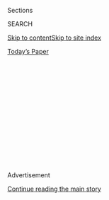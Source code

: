 <div id="app">

<div>

<div>

<div>

<div class="NYTAppHideMasthead css-1q2w90k e1suatyy0">

<div class="section css-ui9rw0 e1suatyy2">

<div class="css-eph4ug er09x8g0">

<div class="css-6n7j50">

</div>

<span class="css-1dv1kvn">Sections</span>

<div class="css-10488qs">

<span class="css-1dv1kvn">SEARCH</span>

</div>

[Skip to content](#site-content)[Skip to site
index](#site-index)

</div>

<div class="css-10698na e1huz5gh0">

</div>

</div>

<div id="masthead-bar-one" class="section hasLinks css-15hmgas e1csuq9d3">

<div class="css-uqyvli e1csuq9d0">

</div>

<div class="css-1uqjmks e1csuq9d1">

</div>

<div class="css-9e9ivx">

[](https://myaccount.nytimes3xbfgragh.onion/auth/login?response_type=cookie&client_id=vi)

</div>

<div class="css-1bvtpon e1csuq9d2">

[Today’s
Paper](https://www.nytimes3xbfgragh.onion/section/todayspaper)

</div>

</div>

</div>

</div>

<div data-aria-hidden="false">

<div id="site-content" data-role="main">

<div>

<div class="css-1aor85t" style="opacity:0.000000001;z-index:-1;visibility:hidden">

<div class="css-1hqnpie">

<div class="css-epjblv">

<span class="css-z6pdnw">The Key to a Perfect Italian-American
Sauce</span>

</div>

<div class="css-k008qs">

<div class="css-1iwv8en">

<span class="css-18z7m18"></span>

<div>

<div>

</div>

</div>

</div>

<span class="css-1n6z4y">https://nyti.ms/2PFHtsS</span>

<div class="css-1705lsu">

<div class="css-4xjgmj">

<div class="css-4skfbu" data-role="toolbar" data-aria-label="Social Media Share buttons, Save button, and Comments Panel with current comment count" data-testid="share-tools">

  - 
  - 
  - 
  - 
    
    <div class="css-6n7j50">
    
    </div>

  - 
  - 

</div>

</div>

</div>

</div>

</div>

</div>

<div class="css-13pd83m">

</div>

<div id="top-wrapper" class="css-1sy8kpn">

<div id="top-slug" class="css-l9onyx">

Advertisement

</div>

[Continue reading the main
story](#after-top)

<div class="ad top-wrapper" style="text-align:center;height:100%;display:block;min-height:250px">

<div id="top" class="place-ad" data-position="top" data-size-key="top">

</div>

</div>

<div id="after-top">

</div>

</div>

<div id="sponsor-wrapper" class="css-1hyfx7x">

<div id="sponsor-slug" class="css-19vbshk">

Supported by

</div>

[Continue reading the main
story](#after-sponsor)

<div id="sponsor" class="ad sponsor-wrapper" style="text-align:center;height:100%;display:block">

</div>

<div id="after-sponsor">

</div>

</div>

[Eat](/column/magazine-eat "Eat")

<div class="css-1vkm6nb ehdk2mb0">

# The Key to a Perfect Italian-American Sauce

</div>

<div class="css-79elbk" data-testid="photoviewer-wrapper">

<div class="css-z3e15g" data-testid="photoviewer-wrapper-hidden">

</div>

<div class="css-1a48zt4 ehw59r15" data-testid="photoviewer-children">

![<span class="css-i48y28 e13ogyst0" data-aria-hidden="true">Veal chops
in cherry pepper
sauce.</span><span class="css-ach9cc e1z0qqy90" itemprop="copyrightHolder"><span class="css-1ly73wi e1tej78p0">Credit...</span><span><span>Sarah
Anne Ward for The New York Times. Food stylist: Maggie Ruggiero. Prop
stylist: Paola Andrea.
</span></span></span>](https://static01.graylady3jvrrxbe.onion/images/2019/12/15/magazine/15mag-eat-image/15mag-eat-image-articleLarge.jpg?quality=75&auto=webp&disable=upscale)

</div>

</div>

<div class="css-xt80pu e12qa4dv0">

<div class="css-18e8msd">

<div class="css-vp77d3 epjyd6m0">

<div class="css-1baulvz">

By [<span class="css-1baulvz last-byline" itemprop="name">Sam
Sifton</span>](https://www.nytimes3xbfgragh.onion/by/sam-sifton)

</div>

</div>

  - Dec. 11,
    2019

  - 
    
    <div class="css-4xjgmj">
    
    <div class="css-d8bdto" data-role="toolbar" data-aria-label="Social Media Share buttons, Save button, and Comments Panel with current comment count" data-testid="share-tools">
    
      - 
      - 
      - 
      - 
        
        <div class="css-6n7j50">
        
        </div>
    
      - 
      - 
    
    </div>
    
    </div>

</div>

</div>

<div class="section meteredContent css-1r7ky0e" name="articleBody" itemprop="articleBody">

<div class="css-1fanzo5 StoryBodyCompanionColumn">

<div class="css-53u6y8">

Pimientos is what they’re called in dictionaries, in seed catalogs. But
in Brooklyn, they’re known as cherry peppers, just as they are in most
places where Italian-Americans gather and eat. Small and pumpkin-shaped,
like miniature bell peppers, they can be found in deli cases stuffed
with cubes of provolone and wisps of prosciutto, on antipasto platters
at weddings and funerals or suspended in vinegar in big jars at the sub
shop, hot and sweet at once, with a zing of sour acidity that makes them
an ideal topping for a sandwich of cured meats and salty cheese.
Sometimes I pair pickled hot cherry peppers with fried eggplant and
mozzarella on a sesame hero with a swipe of mayonnaise. I like them with
chunks of Parmesan, with raw clams, with coins of *soppressata*.

I like pickled cherry peppers most, however, when they’re used in sauce
and ladled onto meat: spicy and fragrant and slightly syrupy, what the
Italians call *agrodolce*. I’ve had versions of the sauce with the
pan-roasted pork chops at Bamonte’s in Brooklyn, and with the
oven-roasted stuffed ones at
[Patsy’s](https://www.nytimes3xbfgragh.onion/2019/09/25/style/patsys-a-rat-pack-redoubt-turns-75.html)
in Midtown Manhattan. A similar sauce accompanies the grilled veal at
Rao’s in East Harlem. You can find it at Dominick’s on Arthur Avenue in
the Bronx, and at DeLuca’s on Staten Island. Steak with “vinegar
peppers” at the Italian steakhouse with the red-checked tablecloths,
at the pizzeria on the boardwalk, at your mother-in-law’s on a Sunday
afternoon with family? You’ve had this sauce\!

At
[Carbone](https://www.nytimes3xbfgragh.onion/2013/06/05/dining/reviews/restaurant-review-carbone-in-manhattan.html),
on Thompson Street in Manhattan, the chefs Mario Carbone and Rich
Torrisi use pickled cherry peppers in many, many more recipes than you
might imagine. They’re in the glaze on the restaurant’s pork ribs, shiny
and piquant, with just a hint of fire. They’re in the creamy sauce for
the fried calamari. They’re in the *mignonette* for the oysters too.
Carbone and I stood in the restaurant’s kitchen during a lunch rush
eating all the variations, talking butter and brine. Earlier, Torrisi
told me about a hot-smoked rib-eye steak he cooked and served with a
sauce made of ham stock and the pickle juice from the cherry peppers.
“The smoky fat really likes the B\&G fire,” he said, referring to the
brand of cherry peppers he and Carbone have been cooking with since
their early days at Torrisi Italian Specialties in Little Italy. (B\&G
isn’t an Italian specialty; the company was named for the Bloch and
Guggenheimer families, pickle merchants in New York since 1889.)

Carbone and Torrisi are serious, technical chefs who execute
complicated, exacting recipes at their restaurants and charge big money
for the experience of eating them. They clued me in to a beautiful
secret, though: Cherry-pepper sauce is easy to make, and forgiving too.
You can set it up quickly, with sautéed garlic and diced peppers, a
splash of wine. You can make it slowly, with whole peppers and a lot of
the pickling juice cooked down into gloss. You can serve it with pork,
with veal, with steak: grilled, roasted or seared in a pan.

</div>

</div>

<div class="css-1fanzo5 StoryBodyCompanionColumn">

<div class="css-53u6y8">

The Italians have a saying about how to play particular pieces of music,
and how to prepare certain dishes as well. “*A piacere*,” they say,
meaning “as you like it,” or literally, “at pleasure.” Cherry-pepper
sauce with a chop is absolutely an *a piacere* situation: You can make
the sauce, and the protein that accompanies it, entirely as you like.
For myself, I liked it first as a Bamonte’s-style pan sauce with diced
peppers and later as a plusher, long-cooked version that I found
terrific with pork and brilliant with veal — seeded peppers and stock
and brine, with a little butter thrown in at the end for body and shine.
That is the recipe that follows here, but you can regard it as merely a
suggestion, a place to begin. It may leave you feeling as if you’ve
opened your own little Rao’s, a bootleg Carbone. That is a good feeling,
as it happens.

“It’s a flavor that’s purely Italian-American,” Carbone told me when we
were standing in his kitchen, slurping some cherry-pepper sauce off
plastic spoons. He laughed and signaled for some more calamari, and half
a dozen oysters. “You won’t find it in Italy — no way.”

**Recipe:** [Veal Chops in Cherry Pepper
Sauce](https://cooking.nytimes3xbfgragh.onion/recipes/1020700-veal-chops-in-cherry-pepper-sauce)
| [Pork Chops in Cherry-Pepper
Sauce](https://cooking.nytimes3xbfgragh.onion/recipes/1020701-pork-chops-in-cherry-pepper-sauce)

</div>

</div>

</div>

<div>

</div>

<div>

</div>

<div>

</div>

<div>

<div id="bottom-wrapper" class="css-1ede5it">

<div id="bottom-slug" class="css-l9onyx">

Advertisement

</div>

[Continue reading the main
story](#after-bottom)

<div id="bottom" class="ad bottom-wrapper" style="text-align:center;height:100%;display:block;min-height:90px">

</div>

<div id="after-bottom">

</div>

</div>

</div>

</div>

</div>

## Site Index

<div>

</div>

## Site Information Navigation

  - [© <span>2020</span> <span>The New York Times
    Company</span>](https://help.nytimes3xbfgragh.onion/hc/en-us/articles/115014792127-Copyright-notice)

<!-- end list -->

  - [NYTCo](https://www.nytco.com/)
  - [Contact
    Us](https://help.nytimes3xbfgragh.onion/hc/en-us/articles/115015385887-Contact-Us)
  - [Work with us](https://www.nytco.com/careers/)
  - [Advertise](https://nytmediakit.com/)
  - [T Brand Studio](http://www.tbrandstudio.com/)
  - [Your Ad
    Choices](https://www.nytimes3xbfgragh.onion/privacy/cookie-policy#how-do-i-manage-trackers)
  - [Privacy](https://www.nytimes3xbfgragh.onion/privacy)
  - [Terms of
    Service](https://help.nytimes3xbfgragh.onion/hc/en-us/articles/115014893428-Terms-of-service)
  - [Terms of
    Sale](https://help.nytimes3xbfgragh.onion/hc/en-us/articles/115014893968-Terms-of-sale)
  - [Site
    Map](https://spiderbites.nytimes3xbfgragh.onion)
  - [Help](https://help.nytimes3xbfgragh.onion/hc/en-us)
  - [Subscriptions](https://www.nytimes3xbfgragh.onion/subscription?campaignId=37WXW)

</div>

</div>

</div>

</div>
